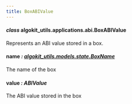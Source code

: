 ```yaml
---
title: BoxABIValue
---
```

#### *class* algokit_utils.applications.abi.BoxABIValue

Represents an ABI value stored in a box.

#### name *: [algokit_utils.models.state.BoxName](/reference/algokit-utils-py/api/docs/markdown/autoapi/algokit_utils/models/state/boxname/#algokit_utils.models.state.BoxName)*

The name of the box

#### value *: ABIValue*

The ABI value stored in the box